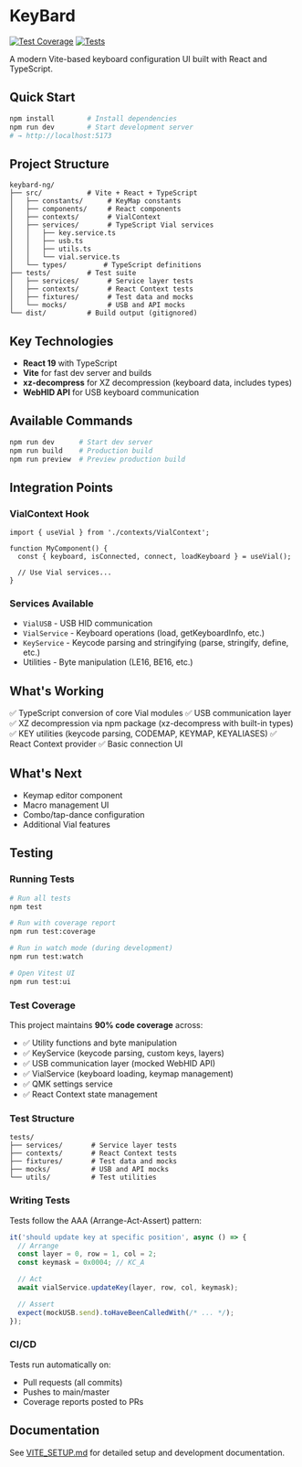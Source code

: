 # KeyBard

[![Test Coverage](https://img.shields.io/codecov/c/github/chad3814/keybard?style=flat-square&label=coverage)](https://codecov.io/gh/chad3814/keybard)
[![Tests](https://img.shields.io/github/actions/workflow/status/chad3814/keybard/test.yml?branch=main&style=flat-square&label=tests)](https://github.com/chad3814/keybard/actions/workflows/test.yml)

A modern Vite-based keyboard configuration UI built with React and TypeScript.

## Quick Start

```bash
npm install        # Install dependencies
npm run dev        # Start development server
# → http://localhost:5173
```

## Project Structure

```text
keybard-ng/
├── src/           # Vite + React + TypeScript
│   ├── constants/      # KeyMap constants
│   ├── components/     # React components
│   ├── contexts/       # VialContext
│   ├── services/       # TypeScript Vial services
│   │   ├── key.service.ts
│   │   ├── usb.ts
│   │   ├── utils.ts
│   │   └── vial.service.ts
│   └── types/         # TypeScript definitions
├── tests/         # Test suite
│   ├── services/       # Service layer tests
│   ├── contexts/       # React Context tests
│   ├── fixtures/       # Test data and mocks
│   └── mocks/          # USB and API mocks
└── dist/          # Build output (gitignored)
```

## Key Technologies

- **React 19** with TypeScript
- **Vite** for fast dev server and builds
- **xz-decompress** for XZ decompression (keyboard data, includes types)
- **WebHID API** for USB keyboard communication

## Available Commands

```bash
npm run dev      # Start dev server
npm run build    # Production build
npm run preview  # Preview production build
```

## Integration Points

### VialContext Hook

```tsx
import { useVial } from './contexts/VialContext';

function MyComponent() {
  const { keyboard, isConnected, connect, loadKeyboard } = useVial();

  // Use Vial services...
}
```

### Services Available

- `VialUSB` - USB HID communication
- `VialService` - Keyboard operations (load, getKeyboardInfo, etc.)
- `KeyService` - Keycode parsing and stringifying (parse, stringify, define, etc.)
- Utilities - Byte manipulation (LE16, BE16, etc.)

## What's Working

✅ TypeScript conversion of core Vial modules
✅ USB communication layer
✅ XZ decompression via npm package (xz-decompress with built-in types)
✅ KEY utilities (keycode parsing, CODEMAP, KEYMAP, KEYALIASES)
✅ React Context provider
✅ Basic connection UI

## What's Next

- Keymap editor component
- Macro management UI
- Combo/tap-dance configuration
- Additional Vial features

## Testing

### Running Tests

```bash
# Run all tests
npm test

# Run with coverage report
npm run test:coverage

# Run in watch mode (during development)
npm run test:watch

# Open Vitest UI
npm run test:ui
```

### Test Coverage

This project maintains **90% code coverage** across:

- ✅ Utility functions and byte manipulation
- ✅ KeyService (keycode parsing, custom keys, layers)
- ✅ USB communication layer (mocked WebHID API)
- ✅ VialService (keyboard loading, keymap management)
- ✅ QMK settings service
- ✅ React Context state management

### Test Structure

```text
tests/
├── services/       # Service layer tests
├── contexts/       # React Context tests
├── fixtures/       # Test data and mocks
├── mocks/          # USB and API mocks
└── utils/          # Test utilities
```

### Writing Tests

Tests follow the AAA (Arrange-Act-Assert) pattern:

```typescript
it('should update key at specific position', async () => {
  // Arrange
  const layer = 0, row = 1, col = 2;
  const keymask = 0x0004; // KC_A

  // Act
  await vialService.updateKey(layer, row, col, keymask);

  // Assert
  expect(mockUSB.send).toHaveBeenCalledWith(/* ... */);
});
```

### CI/CD

Tests run automatically on:

- Pull requests (all commits)
- Pushes to main/master
- Coverage reports posted to PRs

## Documentation

See [VITE_SETUP.md](./VITE_SETUP.md) for detailed setup and development documentation.
